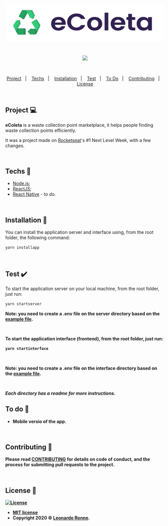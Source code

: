 <p align="center">
  <img src="interface/src/assets/img/Logo-horizontal.png" width="500px"/>
</p>

# 

<p align="center">
  <img src="/assets/img/banneBTH.png"/>
</p>

<br>

<p align="center">
  <a href="#project-">Project</a>&nbsp;&nbsp;&nbsp;|&nbsp;&nbsp;&nbsp;
  <a href="#techs-rocket">Techs</a>&nbsp;&nbsp;&nbsp;|&nbsp;&nbsp;&nbsp;
  <a href="#installation-wrench">Installation</a>&nbsp;&nbsp;&nbsp;|&nbsp;&nbsp;&nbsp;
  <a href="#test-heavy_check_mark">Test</a>&nbsp;&nbsp;&nbsp;|&nbsp;&nbsp;&nbsp;
  <a href="#to-do-newspaper">To Do</a>&nbsp;&nbsp;&nbsp;|&nbsp;&nbsp;&nbsp;
  <a href="#contributing-">Contributing</a>&nbsp;&nbsp;&nbsp;|&nbsp;&nbsp;&nbsp;
  <a href="#license-memo">License</a>
</p>

<br>

## Project 💻

**eColeta** is a waste collection point marketplace, it helps people finding waste collection points efficiently.

It was a project made on [Rocketseat](https://github.com/Rocketseat)'s #1 Next Level Week, with a few changes.

<br>

## Techs :rocket:

- [Node.js](https://nodejs.org/en/);
- [ReactJS](https://reactjs.org);
- [React Native](https://facebook.github.io/react-native/) - <i>to do</i>.

<br>

## Installation :wrench:

You can install the application server and interface using, from the root folder, the following command:

```sh
yarn installapp
```

<br>

## Test :heavy_check_mark:

To start the application server on your local machine, from the root folder, just run:

```sh
yarn startserver
```

<strong>Note: you need to create a .env file on the server directory based on the [example file](https://github.com/leoronne/eColeta/blob/master/server/example.env).

<br>


To start the application interface (frontend), from the root folder, just run:

```sh
yarn startinterface
```

<br>


<strong>Note: you need to create a .env file on the interface directory based on the [example file](https://github.com/leoronne/eColeta/blob/master/interface/example.env).


<br>

<i>Each directory has a readme for more instructions.</i>

## To do :newspaper:

- Mobile versio of the app.

<br>

## Contributing 🤔 

Please read [CONTRIBUTING](https://github.com/leoronne/eColeta/blob/master/CONTRIBUTING.md) for details on code of conduct, and the process for submitting pull requests to the project.

<br>

## License :memo:

[![License](http://img.shields.io/:license-mit-blue.svg?style=flat-square)](http://badges.mit-license.org)
- **[MIT license](https://github.com/leoronne/eColeta/blob/master/LICENSE)**
- Copyright 2020 © <a href="https://github.com/leoronne" target="_blank">Leonardo Ronne</a>.

## 


